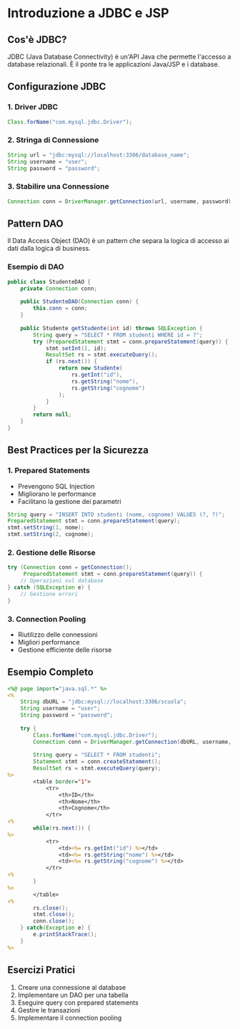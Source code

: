 # Introduzione a JDBC e JSP

## Cos'è JDBC?
JDBC (Java Database Connectivity) è un'API Java che permette l'accesso a database relazionali. È il ponte tra le applicazioni Java/JSP e i database.

## Configurazione JDBC

### 1. Driver JDBC
```java
Class.forName("com.mysql.jdbc.Driver");
```

### 2. Stringa di Connessione
```java
String url = "jdbc:mysql://localhost:3306/database_name";
String username = "user";
String password = "password";
```

### 3. Stabilire una Connessione
```java
Connection conn = DriverManager.getConnection(url, username, password);
```

## Pattern DAO
Il Data Access Object (DAO) è un pattern che separa la logica di accesso ai dati dalla logica di business.

### Esempio di DAO
```java
public class StudenteDAO {
    private Connection conn;
    
    public StudenteDAO(Connection conn) {
        this.conn = conn;
    }
    
    public Studente getStudente(int id) throws SQLException {
        String query = "SELECT * FROM studenti WHERE id = ?";
        try (PreparedStatement stmt = conn.prepareStatement(query)) {
            stmt.setInt(1, id);
            ResultSet rs = stmt.executeQuery();
            if (rs.next()) {
                return new Studente(
                    rs.getInt("id"),
                    rs.getString("nome"),
                    rs.getString("cognome")
                );
            }
        }
        return null;
    }
}
```

## Best Practices per la Sicurezza

### 1. Prepared Statements
- Prevengono SQL Injection
- Migliorano le performance
- Facilitano la gestione dei parametri

```java
String query = "INSERT INTO studenti (nome, cognome) VALUES (?, ?)";
PreparedStatement stmt = conn.prepareStatement(query);
stmt.setString(1, nome);
stmt.setString(2, cognome);
```

### 2. Gestione delle Risorse
```java
try (Connection conn = getConnection();
     PreparedStatement stmt = conn.prepareStatement(query)) {
    // Operazioni sul database
} catch (SQLException e) {
    // Gestione errori
}
```

### 3. Connection Pooling
- Riutilizzo delle connessioni
- Migliori performance
- Gestione efficiente delle risorse

## Esempio Completo
```jsp
<%@ page import="java.sql.*" %>
<%
    String dbURL = "jdbc:mysql://localhost:3306/scuola";
    String username = "user";
    String password = "password";
    
    try {
        Class.forName("com.mysql.jdbc.Driver");
        Connection conn = DriverManager.getConnection(dbURL, username, password);
        
        String query = "SELECT * FROM studenti";
        Statement stmt = conn.createStatement();
        ResultSet rs = stmt.executeQuery(query);
%>
        <table border="1">
            <tr>
                <th>ID</th>
                <th>Nome</th>
                <th>Cognome</th>
            </tr>
<%
        while(rs.next()) {
%>
            <tr>
                <td><%= rs.getInt("id") %></td>
                <td><%= rs.getString("nome") %></td>
                <td><%= rs.getString("cognome") %></td>
            </tr>
<%
        }
%>
        </table>
<%
        rs.close();
        stmt.close();
        conn.close();
    } catch(Exception e) {
        e.printStackTrace();
    }
%>
```

## Esercizi Pratici
1. Creare una connessione al database
2. Implementare un DAO per una tabella
3. Eseguire query con prepared statements
4. Gestire le transazioni
5. Implementare il connection pooling